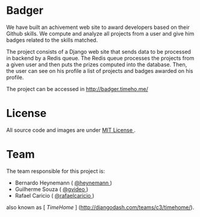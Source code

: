 Badger
======

We have built an achivement web site to award developers based on their Github
skills. We compute and analyze all projects from a user and give him
badges related to the skills matched.

The project consists of a Django web site that sends data to be processed in
backend by a Redis queue. The Redis queue processes the projects from a given user
and then puts the prizes computed into the database. Then, the user can see on
his profile a list of projects and badges awarded on his profile.

The project can be accessed in http://badger.timeho.me/


License
=======

All source code and images are under [ MIT License ](http://en.wikipedia.org/wiki/MIT_License).


Team
====

The team responsible for this project is:

 - Bernardo Heynemann ( [ @heynemann ](http://twitter.com/heynemann) )
 - Guilherme Souza ( [ @gvideo ](http://twitter.com/gvideo) )
 - Rafael Caricio ( [ @rafaelcaricio ](http://twitter.com/rafaelcaricio) )

also known as [ *TimeHome* ] (http://djangodash.com/teams/c3/timehome/).
